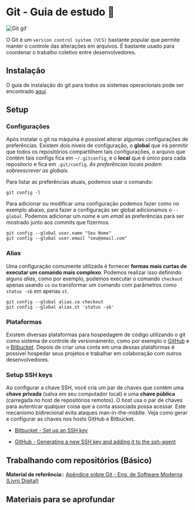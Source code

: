 # Git - Guia de estudo :pencil:

![Git gif](https://media.giphy.com/media/kH6CqYiquZawmU1HI6/giphy.gif)

O Git é um `version control system (VCS)` bastante popular que permite manter o controle das alterações em arquivos. É bastante usado para coordenar o trabalho coletivo entre desenvolvedores.


## Instalação

O guia de instalação do git para todos os sistemas operacionais pode ser encontrado [aqui](https://git-scm.com/downloads).


## Setup

### Configurações

Após instalar o git na máquina é possível alterar algumas configurações de preferências. Existem dois níveis de configuração, o **global** que irá permitir que todos os repositórios compartilhem tais configurações, o arquivo que contém tais configs fica em `~/.gitconfig`, e o **local** que é único para cada repositorio e fica em `.git/config`. *As preferências locais podem sobreescrever as globais.*

Para listar as preferências atuais, podemos usar o comando:
```
git config -l
```

Para adicionar ou modificar uma configuração podemos fazer como no exemplo abaixo, para fazer a configuração ser global adicionamos o `--global`. Podemos adicionar um *nome* e um *email* as preferências para ser mostrado junto aos commits que fizermos.
```
git config --global user.name "Seu Nome"
git config --global user.email "seu@email.com"
```

### Alias

Uma configuração comumente utilizada é fornecer **formas mais curtas de executar um comando mais complexo**. Podemos realizar isso definindo alguns *alias*, como por exemplo, podemos executar o comando `checkout` apenas usando `co` ou transformar um comando com parâmetros como `status -sb` em apenas `st`.
```
git config --global alias.co checkout
git config --global alias.st 'status -sb'
```

### Plataformas

Existem diversas plataformas para hospedagem de código utilizando o git como sistema de controle de versionamento, como por exemplo o [GitHub](https:://github.com) e o [Bitbucket](https://bitbucket.org). Depois de criar uma conta em uma dessas plataformas é possível hospedar seus projetos e trabalhar em colaboração com outros desenvolvedores.


### Setup SSH keys

Ao configurar a chave SSH, você cria um par de chaves que contém uma **chave privada** (salva em seu computador local) e uma **chave pública** (carregada no host de repositórios remotos). O host usa o par de chaves para autenticar qualquer coisa que a conta associada possa acessar. Este mecanismo bidirecional evita ataques man-in-the-middle. Veja como gerar e configurar as chaves nos hosts GitHub e Bitbucket.

* [Bitbucket - Set up an SSH key](https://confluence.atlassian.com/bitbucket/set-up-an-ssh-key-728138079.html)

* [GitHub - Generating a new SSH key and adding it to the ssh-agent](https://help.github.com/articles/generating-a-new-ssh-key-and-adding-it-to-the-ssh-agent/)


## Trabalhando com repositórios (Básico)

**Material de referência:**: [Apêndice sobre Git - Eng. de Software Moderna (Livro Digital)](https://engsoftmoderna.info/capAp.html)


## Materiais para se aprofundar



